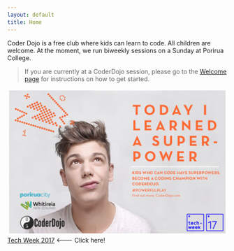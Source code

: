 ```yaml
---
layout: default
title: Home
---
```


Coder Dojo is a free club where kids can learn to code. All children are welcome. At the moment, we run biweekly sessions on a Sunday at Porirua College.

> If you are currently at a CoderDojo session, please go to the [Welcome page](/welcome.html) for instructions on how to get started.


[![Superpower](resources/images/CoderDojo_superpower_teenager.png)](/techweek2017)
[Tech Week 2017](/techweek2017.md) <--- Click here!
